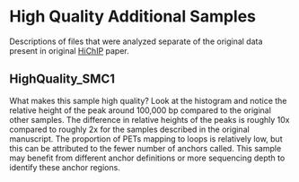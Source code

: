 # High Quality Additional Samples
Descriptions of files that were analyzed separate of the original data present in original
[HiChIP](http://www.nature.com/nmeth/journal/vaop/ncurrent/full/nmeth.3999.html) paper. 

## HighQuality_SMC1
What makes this sample high quality? Look at the histogram and notice the relative height 
of the peak around 100,000 bp compared to the original other samples. The difference in relative
heights of the peaks is roughly 10x compared to roughly 2x for the samples described in the original
manuscript. The proportion of PETs mapping to loops is relatively low, but this can be attributed
to the fewer number of anchors called. This sample may benefit from different anchor definitions
or more sequencing depth to identify these anchor regions. 